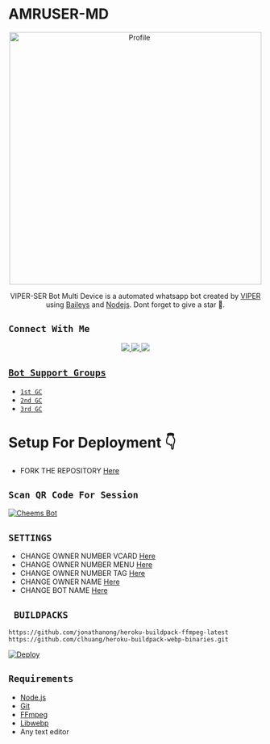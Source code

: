 
# AMRUSER-MD

<p align="center">
  <a href="https://www.instagram.com/_adaxxh/"><img src="https://i.imgur.com/d9aHXgF.jpeg" width="500" alt="Profile"/> </a>
</p>
<p align="center">
VIPER-SER Bot Multi Device is a automated whatsapp bot created by <a href="https://github.com/viperser" target="_blank">VIPER</a> using <a href="https://github.com/adiwajshing/Baileys" target="_blank">Baileys</a> and <a href="https://github.com/nodejs" target="_blank">Nodejs</a>. Dont forget to give a star 🍭.
</p>

## ```Connect With Me```
<p align="center">
<a href="https://wa.me/916238054812"><img src="https://img.shields.io/badge/Contact AMRU-25D366?style=for-the-badge&logo=whatsapp&logoColor=white" />
<a href="https://chat.whatsapp.com/Kohxxjg7rOjG3k1lGnKOpS"><img src="https://img.shields.io/badge/Join Official GC-25D366?style=for-the-badge&logo=whatsapp&logoColor=white" />
<a href="https://youtube.com/channel/"><img src="https://img.shields.io/badge/Subscribe AMRU-ff0000?style=for-the-badge&logo=youtube&logoColor=ff000000&link=https://www.youtube.com/c/BOTINDO" /><br>
</p>


## ```Bot Support Groups```

- [`1st GC`](https://chat.whatsapp.com/Kohxxjg7rOjG3k1lGnKOpS)
- [`2nd GC`](https://chat.whatsapp.com/)
- [`3rd GC`](https://chat.whatsapp.com/)

# Setup For Deployment 👇

- FORK THE REPOSITORY [Here](https://github.com/AMRUSIR/AMRU-SER-MD/fork)

## `Scan QR Code For Session`
[![Cheems Bot](https://repl.it/badge/github/quiec/whatsasena)](https://replit.com/@Itsme-soman/AMRU-SER-MD?output%20only=1&lite=1#index.js)

## `SETTINGS`

- CHANGE OWNER NUMBER VCARD [Here](https://github.com/AMRUSIR/AMRU-SER-MD/blob/master/settings.js#L58)
- CHANGE OWNER NUMBER MENU [Here](https://github.com/AMRUSIR/AMRU-SER-MD/blob/master/settings.js#L65)
- CHANGE OWNER NUMBER TAG [Here](https://github.com/AMRUSIR/AMRU-SER-MD/blob/master/settings.js#L66)
- CHANGE OWNER NAME [Here](https://github.com/AMRUSIR/AMRU-SER-MD/blob/master/settings.js#L59)
- CHANGE BOT NAME [Here](https://github.com/AMRUSIR/AMRU-SER-MD/blob/master/settings.js#L67)

## ` BUILDPACKS`

```
https://github.com/jonathanong/heroku-buildpack-ffmpeg-latest
https://github.com/clhuang/heroku-buildpack-webp-binaries.git
```

[![Deploy](https://www.herokucdn.com/deploy/button.svg)](https://heroku.com/deploy?template=https://github.com/AMRUSIR/AMRU-SER-MD)
## `Requirements`
* [Node.js](https://nodejs.org/en/)
* [Git](https://git-scm.com/downloads)
* [FFmpeg](https://github.com/BtbN/FFmpeg-Builds/releases/download/autobuild-2020-12-08-13-03/ffmpeg-n4.3.1-26-gca55240b8c-win64-gpl-4.3.zip)
* [Libwebp](https://developers.google.com/speed/webp/download)
* Any text editor
